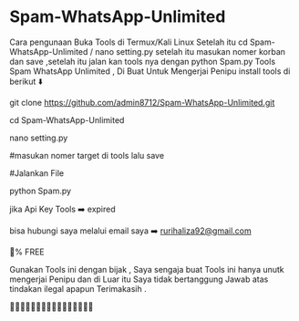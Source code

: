 # Spam-WhatsApp-Unlimited
Cara pengunaan Buka Tools di Termux/Kali Linux Setelah itu cd Spam-WhatsApp-Unlimited / nano setting.py setelah itu masukan nomer korban dan save ,setelah itu jalan kan tools nya dengan python Spam.py
Tools Spam WhatsApp Unlimited , Di Buat Untuk Mengerjai Penipu 
install tools di berikut ⬇️

git clone https://github.com/admin8712/Spam-WhatsApp-Unlimited.git

cd Spam-WhatsApp-Unlimited

nano setting.py

#masukan nomer target di tools lalu save

#Jalankan File

python Spam.py


jika Api Key Tools ➡️ expired

bisa hubungi saya melalui email saya ➡️ rurihaliza92@gmail.com 

💯% FREE

Gunakan Tools ini dengan bijak , Saya sengaja buat Tools ini hanya unutk mengerjai Penipu dan di Luar itu Saya tidak bertanggung Jawab atas tindakan ilegal apapun Terimakasih .

🙏🙏🙏🙏🙏🙏🙏🙏🙏🙏🙏🙏🙏🙏🙏🙏
